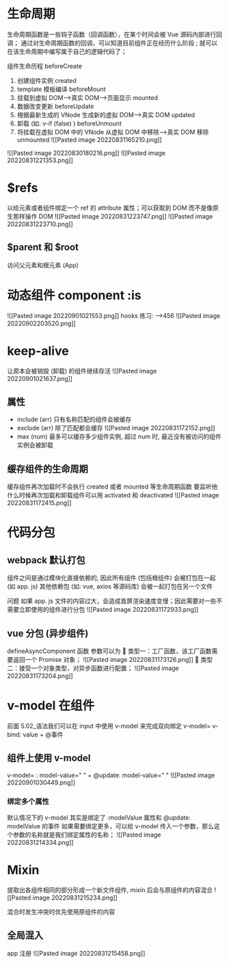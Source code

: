# 生命周期
生命周期函数是一些钩子函数（回调函数），在某个时间会被 Vue 源码内部进行回调；
通过对生命周期函数的回调，可以知道目前组件正在经历什么阶段 ;
就可以在该生命周期中编写属于自己的逻辑代码了；

组件生命历程
beforeCreate 
1. 创建组件实例
created
2. template 模板编译
beforeMount
3. 挂载到虚拟 DOM-->真实 DOM-->页面显示
mounted
4. 数据改变更新
beforeUpdate
5. 根据最新生成的 VNode 生成新的虚拟 DOM-->真实 DOM
updated
6. 卸载 (如: v-if (false) )
 beforeUnmount
7. 将挂载在虚拟 DOM 中的 VNode 从虚拟 DOM 中移除-->真实 DOM 移除  
unmounted
![[Pasted image 20220831165210.png]]

![[Pasted image 20220830180216.png]]
![[Pasted image 20220831221353.png]]
# $refs
以给元素或者组件绑定一个 ref 的 attribute 属性；可以获取到 DOM 而不是像原生那样操作 DOM
![[Pasted image 20220831223747.png]]
![[Pasted image 20220831223710.png]]
## $parent 和 $root
访问父元素和根元素 (App)

# 动态组件 component :is
![[Pasted image 20220901021553.png]]
hooks 练习: -->456
![[Pasted image 20220902203520.png]]
# keep-alive
让原本会被销毁 (卸载) 的组件继续存活
![[Pasted image 20220901021637.png]]
## 属性
- include (arr) 只有名称匹配的组件会被缓存
- exclude (arr) 除了匹配都会缓存 ![[Pasted image 20220831172152.png]]
- max (num) 最多可以缓存多少组件实例, 超过 num 时, 最近没有被访问的组件实例会被卸载

## 缓存组件的生命周期
缓存组件再次加载时不会执行 created 或者 mounted 等生命周期函数
要监听他什么时候再次加载和卸载组件可以用 activated 和 deactivated 
![[Pasted image 20220831172415.png]]

# 代码分包
## webpack 默认打包
组件之间是通过模块化直接依赖的, 因此所有组件 (包括根组件) 会被打包在一起 (如 app. js)
其他依赖包 (如: vue, axios 等源码库) 会被一起打包在另一个文件

问题
如果 app. js 文件的内容过大，会造成首屏渲染速度变慢；因此需要对一些不需要立即使用的组件进行分包
![[Pasted image 20220831172933.png]]

## vue 分包 (异步组件)
defineAsyncComponent 函数
参数可以为
 类型一：工厂函数，该工厂函数需要返回一个 Promise 对象； ![[Pasted image 20220831173126.png]]
 类型二：接受一个对象类型，对异步函数进行配置； ![[Pasted image 20220831173204.png]]

# v-model 在组件
前面 5.02_语法我们可以在 input 中使用 v-model 来完成双向绑定
v-model= v-bind: value + @事件

## 组件上使用 v-model
v-model= : model-value=" " + @update: model-value=" "
![[Pasted image 20220901030449.png]]
### 绑定多个属性
默认情况下的 v-model 其实是绑定了 :modelValue 属性和 @update: modelValue 的事件
如果需要绑定更多，可以给 v-model 传入一个参数，那么这个参数的名称就是我们绑定属性的名称；
![[Pasted image 20220831214334.png]]

# Mixin
提取出各组件相同的部分形成一个新文件组件, mixin 后会与原组件的内容混合
![[Pasted image 20220831215234.png]]

 混合时发生冲突时优先使用原组件的内容

## 全局混入
app 注册
![[Pasted image 20220831215458.png]]
